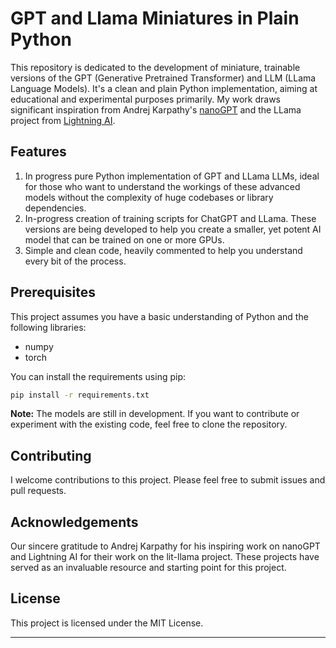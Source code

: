 # GPT and Llama Miniatures in Plain Python

This repository is dedicated to the development of miniature, trainable versions of the GPT (Generative Pretrained Transformer) and LLM (LLama Language Models). It's a clean and plain Python implementation, aiming at educational and experimental purposes primarily. My work draws significant inspiration from Andrej Karpathy's [nanoGPT](https://github.com/karpathy/nanoGPT/blob/master/model.py) and the LLama project from [Lightning AI](https://github.com/Lightning-AI/lit-llama/tree/main).

## Features

1. In progress pure Python implementation of GPT and LLama LLMs, ideal for those who want to understand the workings of these advanced models without the complexity of huge codebases or library dependencies.
2. In-progress creation of training scripts for ChatGPT and LLama. These versions are being developed to help you create a smaller, yet potent AI model that can be trained on one or more GPUs.
3. Simple and clean code, heavily commented to help you understand every bit of the process.

## Prerequisites

This project assumes you have a basic understanding of Python and the following libraries:

- numpy
- torch

You can install the requirements using pip:

```bash
pip install -r requirements.txt
```


**Note:** The models are still in development. If you want to contribute or experiment with the existing code, feel free to clone the repository.

## Contributing

I welcome contributions to this project. Please feel free to submit issues and pull requests.

## Acknowledgements

Our sincere gratitude to Andrej Karpathy for his inspiring work on nanoGPT and Lightning AI for their work on the lit-llama project. These projects have served as an invaluable resource and starting point for this project.

## License

This project is licensed under the MIT License. 

---
